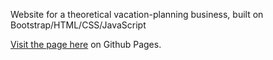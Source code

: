 Website for a theoretical vacation-planning business, built on Bootstrap/HTML/CSS/JavaScript

[Visit the page here](http://echang26.github.io/bootstrap_project/) on Github Pages.
